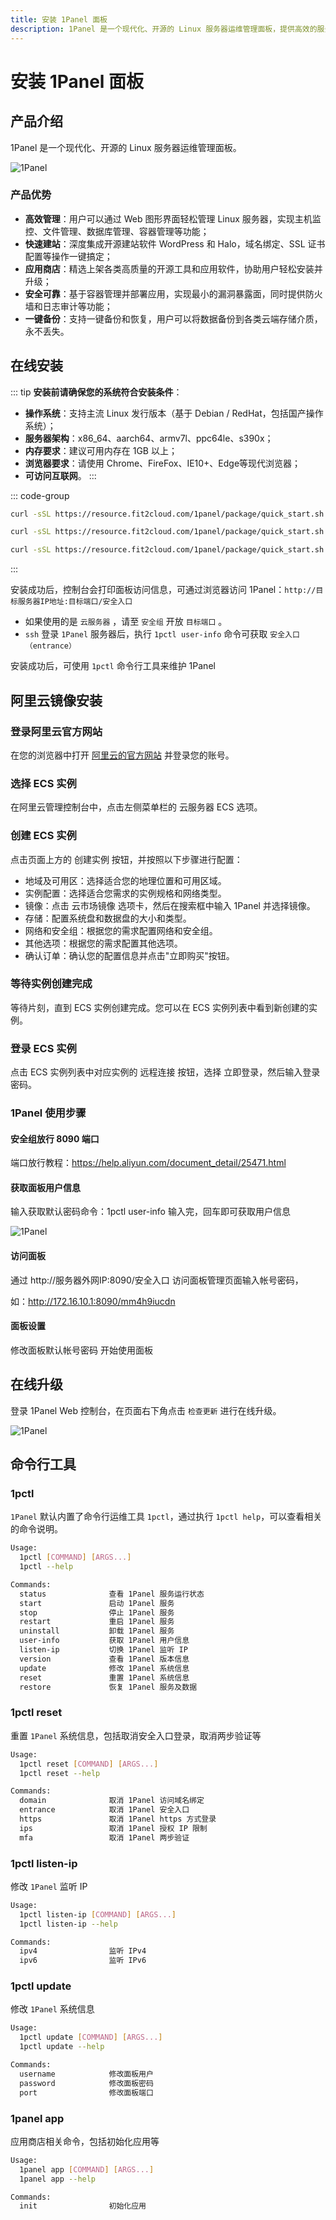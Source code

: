 ```yaml
---
title: 安装 1Panel 面板
description: 1Panel 是一个现代化、开源的 Linux 服务器运维管理面板，提供高效的服务器管理和便捷的操作界面。
---
```


# 安装 1Panel 面板

## 产品介绍

1Panel 是一个现代化、开源的 Linux 服务器运维管理面板。

![1Panel](https://i.theojs.cn/docs/overview.webp '1Panel - 服务器运维管理面板')

### 产品优势

- **高效管理**：用户可以通过 Web 图形界面轻松管理 Linux 服务器，实现主机监控、文件管理、数据库管理、容器管理等功能；
- **快速建站**：深度集成开源建站软件 WordPress 和 Halo，域名绑定、SSL 证书配置等操作一键搞定；
- **应用商店**：精选上架各类高质量的开源工具和应用软件，协助用户轻松安装并升级；
- **安全可靠**：基于容器管理并部署应用，实现最小的漏洞暴露面，同时提供防火墙和日志审计等功能；
- **一键备份**：支持一键备份和恢复，用户可以将数据备份到各类云端存储介质，永不丢失。

## 在线安装

::: tip **安装前请确保您的系统符合安装条件**：

- **操作系统**：支持主流 Linux 发行版本（基于 Debian / RedHat，包括国产操作系统）；
- **服务器架构**：x86_64、aarch64、armv7l、ppc64le、s390x；
- **内存要求**：建议可用内存在 1GB 以上；
- **浏览器要求**：请使用 Chrome、FireFox、IE10+、Edge等现代浏览器；
- **可访问互联网**。
  :::

::: code-group

```sh [RedHat / CentOS]
curl -sSL https://resource.fit2cloud.com/1panel/package/quick_start.sh -o quick_start.sh && sh quick_start.sh
```

```sh [Ubuntu]
curl -sSL https://resource.fit2cloud.com/1panel/package/quick_start.sh -o quick_start.sh && sudo bash quick_start.sh
```

```sh [Debian]
curl -sSL https://resource.fit2cloud.com/1panel/package/quick_start.sh -o quick_start.sh && bash quick_start.sh
```

:::

<Links
  :items="[
    {
      name: '1Panel GitHub release',
      desc: '现代化、开源的 Linux 服务器运维管理面板。',
      icon: { icon: 'simple-icons:1panel', color: '#007BFF', alt: '1panel logo' },
      link: 'https://github.com/1Panel-dev/1Panel/releases'
    }
  ]"
/>

安装成功后，控制台会打印面板访问信息，可通过浏览器访问 1Panel：`http://目标服务器IP地址:目标端口/安全入口`

- 如果使用的是 `云服务器` ，请至 `安全组` 开放 `目标端口` 。
- `ssh` 登录 `1Panel` 服务器后，执行 `1pctl user-info` 命令可获取 `安全入口（entrance）`

安装成功后，可使用 `1pctl` 命令行工具来维护 1Panel

## 阿里云镜像安装

### 登录阿里云官方网站

在您的浏览器中打开 [阿里云的官方网站](https://www.aliyun.com) 并登录您的账号。

### 选择 ECS 实例

在阿里云管理控制台中，点击左侧菜单栏的 云服务器 ECS 选项。

### 创建 ECS 实例

点击页面上方的 创建实例 按钮，并按照以下步骤进行配置：

- 地域及可用区：选择适合您的地理位置和可用区域。
- 实例配置：选择适合您需求的实例规格和网络类型。
- 镜像：点击 云市场镜像 选项卡，然后在搜索框中输入 1Panel 并选择镜像。
- 存储：配置系统盘和数据盘的大小和类型。
- 网络和安全组：根据您的需求配置网络和安全组。
- 其他选项：根据您的需求配置其他选项。
- 确认订单：确认您的配置信息并点击"立即购买"按钮。

### 等待实例创建完成

等待片刻，直到 ECS 实例创建完成。您可以在 ECS 实例列表中看到新创建的实例。

### 登录 ECS 实例

点击 ECS 实例列表中对应实例的 远程连接 按钮，选择 立即登录，然后输入登录密码。

### 1Panel 使用步骤

#### 安全组放行 8090 端口

端口放行教程：https://help.aliyun.com/document_detail/25471.html

#### 获取面板用户信息

输入获取默认密码命令：1pctl user-info
输入完，回车即可获取用户信息

![1Panel](https://i.theojs.cn/docs/%25E7%2594%25A8%25E6%2588%25B7%25E4%25BF%25A1%25E6%2581%25AF.webp '获取面板用户信息')

#### 访问面板

通过 http://服务器外网IP:8090/安全入口 访问面板管理页面输入帐号密码，

如：http://172.16.10.1:8090/mm4h9iucdn

#### 面板设置

修改面板默认帐号密码
开始使用面板

## 在线升级

登录 1Panel Web 控制台，在页面右下角点击 `检查更新` 进行在线升级。

![1Panel](https://i.theojs.cn/docs/%25E6%25A3%2580%25E6%259F%25A5%25E6%259B%25B4%25E6%2596%25B0.webp '在线升级')

## 命令行工具

### 1pctl

`1Panel` 默认内置了命令行运维工具 `1pctl`，通过执行 `1pctl help`，可以查看相关的命令说明。

```sh
Usage:
  1pctl [COMMAND] [ARGS...]
  1pctl --help

Commands:
  status              查看 1Panel 服务运行状态
  start               启动 1Panel 服务
  stop                停止 1Panel 服务
  restart             重启 1Panel 服务
  uninstall           卸载 1Panel 服务
  user-info           获取 1Panel 用户信息
  listen-ip           切换 1Panel 监听 IP
  version             查看 1Panel 版本信息
  update              修改 1Panel 系统信息
  reset               重置 1Panel 系统信息
  restore             恢复 1Panel 服务及数据
```

### 1pctl reset

重置 `1Panel` 系统信息，包括取消安全入口登录，取消两步验证等

```sh
Usage:
  1pctl reset [COMMAND] [ARGS...]
  1pctl reset --help

Commands:
  domain              取消 1Panel 访问域名绑定
  entrance            取消 1Panel 安全入口
  https               取消 1Panel https 方式登录
  ips                 取消 1Panel 授权 IP 限制
  mfa                 取消 1Panel 两步验证
```

### 1pctl listen-ip

修改 `1Panel` 监听 IP

```sh
Usage:
  1pctl listen-ip [COMMAND] [ARGS...]
  1pctl listen-ip --help

Commands:
  ipv4                监听 IPv4
  ipv6                监听 IPv6
```

### 1pctl update

修改 `1Panel` 系统信息

```sh
Usage:
  1pctl update [COMMAND] [ARGS...]
  1pctl update --help

Commands:
  username            修改面板用户
  password            修改面板密码
  port                修改面板端口
```

### 1panel app

应用商店相关命令，包括初始化应用等

```sh
Usage:
  1panel app [COMMAND] [ARGS...]
  1panel app --help

Commands:
  init                初始化应用
```
